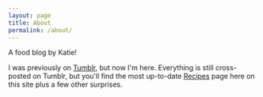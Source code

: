 ```yaml
---
layout: page
title: About
permalink: /about/
---
```


A food blog by Katie!

I was previously on [Tumblr](http://sneakyguacamole.tumblr.com), but now I'm here. Everything is still cross-posted on Tumblr, but you'll find the most up-to-date [Recipes](/recipes) page here on this site plus a few other surprises.
